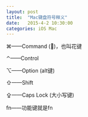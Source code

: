 ```yaml
---
layout: post
title:  "Mac键盘符号释义"
date:   2015-4-2 10:30:00
categories: iOS Mac
---
```


⌘——Command ()，也叫花键

⌃——Control

⌥——Option (alt键)

⇧——Shift

⇪——Caps Lock (大小写键)

fn——功能键就是fn